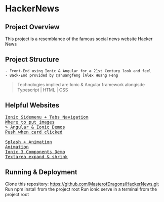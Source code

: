 # HackerNews

## Project Overview
This project is a resemblance of the famous social news website Hacker News

## Project Structure
    - Front-End using Ionic & Angular for a 21st Century look and feel
    - Back-End provided by @ahuangfeng [Alex Huang Feng
> Technologies implied are Ionic & Angular framework alongisde Typescript | HTML | CSS

## Helpful Websites
<pre>
<a href="https://devdactic.com/ionic-side-menu-tabs/">Ionic Sidemenu + Tabs Navigation</a>
<a href="https://forum.ionicframework.com/t/where-should-i-put-images/41463/6">Where to put images</a>
<a href="https://demo.mobiscroll.com/angular/alerts-notifications#">> Angular & Ionic Demos</a>
<a href="https://github.com/CsgeeksYoutube/IONIC-3-tab-App/tree/master/tutorial%2029%20and%2030">Push when card clicked</a>

<a href="https://www.youtube.com/watch?v=dPUmskG_-y0">Splash + Animation</a>
<a href="https://www.youtube.com/watch?v=_DdqcjmHOHQ">Animation</a>
<a href="https://github.com/yannbf/ionic3-components">Ionic 3 Components Demo</a>
<a href="https://forum.ionicframework.com/t/solved-ion-textarea-resize-height-dynamically/80885">Textarea expand & shrink</a>
</pre>

## Running & Deployment
Clone this repository: https://github.com/MasterofDragons/HackerNews.git
Run npm install from the project root
Run ionic serve in a terminal from the project root